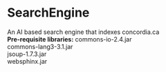 SearchEngine
============

An AI based search engine that indexes concordia.ca
<br>
<b>Pre-requisite libraries:</b>
commons-io-2.4.jar
<br>
commons-lang3-3.1.jar
<br>
jsoup-1.7.3.jar
<br>
websphinx.jar
